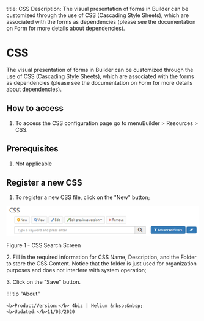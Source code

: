 title: CSS
Description: The visual presentation of forms in Builder can be customized through the use of CSS (Cascading Style Sheets), which are associated with the forms as dependencies (please see the documentation on Form for more details about dependencies).
# CSS

The visual presentation of forms in Builder can be customized through the use of CSS (Cascading Style Sheets), which are associated with the forms as dependencies (please see the documentation on Form for more details about dependencies). 

## How to access  

1.	To access the CSS configuration page go to menuBuilder > Resources > CSS.  

## Prerequisites

1.  Not applicable

## Register a new CSS

1.	To register a new CSS file, click on the "New" button;


![Screenshot](images/CSS-Filters.png)  

Figure 1 - CSS Search Screen  

2\.	Fill in the required information for CSS Name, Description, and the Folder to store the CSS Content. Notice that the folder is just used for organization purposes and does not interfere with system operation;

3\.	Click on the "Save" button.


!!! tip "About"

    <b>Product/Version:</b> 4biz | Helium &nbsp;&nbsp;
    <b>Updated:</b>11/03/2020  

